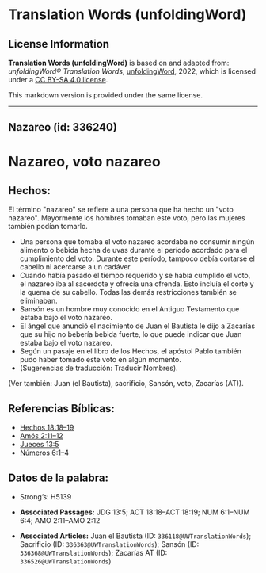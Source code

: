 # Translation Words (unfoldingWord)

## License Information

**Translation Words (unfoldingWord)** is based on and adapted from: _unfoldingWord® Translation Words_, [unfoldingWord](https://unfoldingword.org/utw), 2022, which is licensed under a [CC BY-SA 4.0 license](https://creativecommons.org/licenses/by-sa/4.0/legalcode.en).

This markdown version is provided under the same license.



--------------------------------

## Nazareo (id: 336240)

Nazareo, voto nazareo
=====================

Hechos:
-------

El término "nazareo" se refiere a una persona que ha hecho un "voto nazareo". Mayormente los hombres tomaban este voto, pero las mujeres también podían tomarlo.

* Una persona que tomaba el voto nazareo acordaba no consumir ningún alimento o bebida hecha de uvas durante el período acordado para el cumplimiento del voto. Durante este período, tampoco debía cortarse el cabello ni acercarse a un cadáver.
* Cuando había pasado el tiempo requerido y se había cumplido el voto, el nazareo iba al sacerdote y ofrecía una ofrenda. Esto incluía el corte y la quema de su cabello. Todas las demás restricciones también se eliminaban.
* Sansón es un hombre muy conocido en el Antiguo Testamento que estaba bajo el voto nazareo.
* El ángel que anunció el nacimiento de Juan el Bautista le dijo a Zacarías que su hijo no bebería bebida fuerte, lo que puede indicar que Juan estaba bajo el voto nazareo.
* Según un pasaje en el libro de los Hechos, el apóstol Pablo también pudo haber tomado este voto en algún momento.
* (Sugerencias de traducción: Traducir Nombres).

(Ver también: Juan (el Bautista), sacrificio, Sansón, voto, Zacarías (AT)).

Referencias Bíblicas:
---------------------

* [Hechos 18:18–19](https://ref.ly/Acts18:18-Acts18:19)
* [Amós 2:11–12](https://ref.ly/Amos2:11-Amos2:12)
* [Jueces 13:5](https://ref.ly/Judg13:5)
* [Números 6:1–4](https://ref.ly/Num6:1-Num6:4)

Datos de la palabra:
--------------------

* Strong’s: H5139

* **Associated Passages:** JDG 13:5; ACT 18:18–ACT 18:19; NUM 6:1–NUM 6:4; AMO 2:11–AMO 2:12
* **Associated Articles:** Juan el Bautista (ID: `336118@UWTranslationWords`); Sacrificio (ID: `336363@UWTranslationWords`); Sansón (ID: `336368@UWTranslationWords`); Zacarías AT (ID: `336526@UWTranslationWords`)


